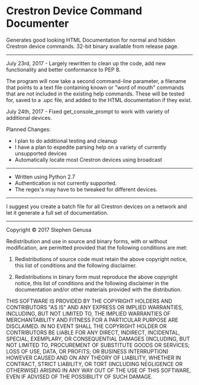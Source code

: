 # Crestron Device Command Documenter
Generates good looking HTML Documentation for normal and hidden Crestron device commands. 32-bit binary available from release page.

----------
July 23rd, 2017 - Largely rewritten to clean up the code, add new functionality and better conformance to PEP 8.

The program will now take a second command-line parameter, a filename that points to a text file containing known or "word of mouth" commands that are not included in the existing help commands. These will be tested for, saved to a .upc file, and added to the HTML documentation if they exist. 

July 24th, 2017 - Fixed get\_console\_prompt to work with variety of additional devices.

Planned Changes:

 - I plan to do additional testing and cleanup
 - I have a plan to expedite parsing help on a variety of currently unsupported devices
 - Automatically locate most Crestron devices using broadcast

----------
- Written using Python 2.7
- Authentication is not currently supported.
- The regex's may have to be tweaked for different devices. 

----------
I suggest you create a batch file for all Crestron devices on a network and let it generate a full set of documentation.

----------

Copyright © 2017 Stephen Genusa

Redistribution and use in source and binary forms, with or without modification, are permitted provided that the following conditions are met:

1. Redistributions of source code must retain the above copyright notice, this list of conditions and the following disclaimer.

2. Redistributions in binary form must reproduce the above copyright notice, this list of conditions and the following disclaimer in the documentation and/or other materials provided with the distribution.

THIS SOFTWARE IS PROVIDED BY THE COPYRIGHT HOLDERS AND CONTRIBUTORS "AS IS" AND ANY EXPRESS OR IMPLIED WARRANTIES, INCLUDING, BUT NOT LIMITED TO, THE IMPLIED WARRANTIES OF MERCHANTABILITY AND FITNESS FOR A PARTICULAR PURPOSE ARE DISCLAIMED. IN NO EVENT SHALL THE COPYRIGHT HOLDER OR CONTRIBUTORS BE LIABLE FOR ANY DIRECT, INDIRECT, INCIDENTAL, SPECIAL, EXEMPLARY, OR CONSEQUENTIAL DAMAGES (INCLUDING, BUT NOT LIMITED TO, PROCUREMENT OF SUBSTITUTE GOODS OR SERVICES; LOSS OF USE, DATA, OR PROFITS; OR BUSINESS INTERRUPTION) HOWEVER CAUSED AND ON ANY THEORY OF LIABILITY, WHETHER IN CONTRACT, STRICT LIABILITY, OR TORT (INCLUDING NEGLIGENCE OR OTHERWISE) ARISING IN ANY WAY OUT OF THE USE OF THIS SOFTWARE, EVEN IF ADVISED OF THE POSSIBILITY OF SUCH DAMAGE.